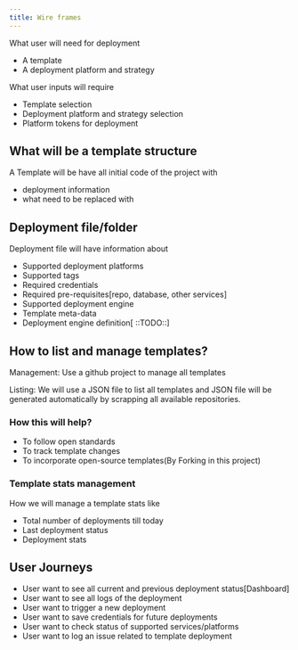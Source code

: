 ```yaml
---
title: Wire frames
---
```


What user will need for deployment

* A template
* A deployment platform and strategy

What user inputs will require

* Template selection
* Deployment platform and strategy selection
* Platform tokens for deployment

## What will be a template structure

A Template will be have all initial code of the project with

* deployment information
* what need to be replaced with

## Deployment file/folder

Deployment file will have information about

* Supported deployment platforms
* Supported tags
* Required credentials
* Required pre-requisites[repo, database, other services]
* Supported deployment engine
* Template meta-data
* Deployment engine definition[ ::TODO::]

## How to list and manage templates?

Management: Use a github project to manage all templates

Listing: We will use a JSON file to list all templates and JSON file will be generated automatically by scrapping all available repositories.

### How this will help?

* To follow open standards
* To track template changes
* To incorporate open-source templates(By Forking in this project)

### Template stats management

How we will manage a template stats like

* Total number of deployments till today
* Last deployment status
* Deployment stats

## User Journeys

* User want to see all current and previous deployment status[Dashboard]
* User want to see all logs of the deployment
* User want to trigger a new deployment
* User want to save credentials for future deployments
* User want to check status of supported services/platforms
* User want to log an issue related to template deployment
